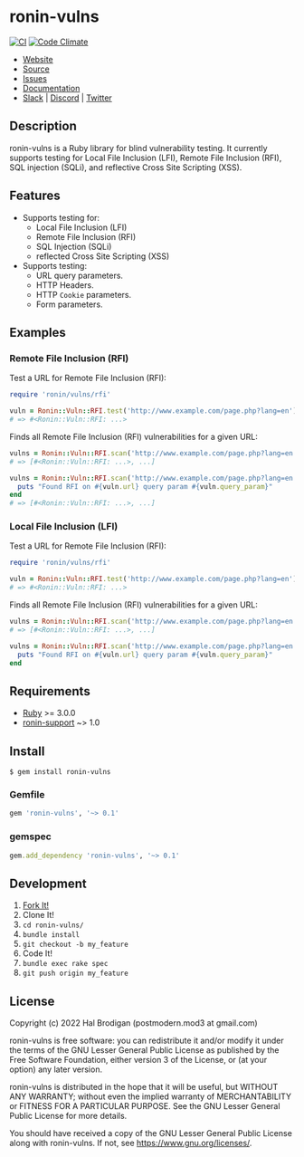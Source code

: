 # ronin-vulns

[![CI](https://github.com/ronin-rb/ronin-vulns/actions/workflows/ruby.yml/badge.svg)](https://github.com/ronin-rb/ronin-vulns/actions/workflows/ruby.yml)
[![Code Climate](https://codeclimate.com/github/ronin-rb/ronin-vulns.svg)](https://codeclimate.com/github/ronin-rb/ronin-vulns)

* [Website](https://ronin-rb.dev/)
* [Source](https://github.com/ronin-rb/ronin-vulns)
* [Issues](https://github.com/ronin-rb/ronin-vulns/issues)
* [Documentation](https://ronin-rb.dev/docs/ronin-vulns/frames)
* [Slack](https://ronin-rb.slack.com) |
  [Discord](https://discord.gg/6WAb3PsVX9) |
  [Twitter](https://twitter.com/ronin_rb)

## Description

ronin-vulns is a Ruby library for blind vulnerability testing. It currently
supports testing for Local File Inclusion (LFI), Remote File Inclusion (RFI),
SQL injection (SQLi), and reflective Cross Site Scripting (XSS).

## Features

* Supports testing for:
  * Local File Inclusion (LFI)
  * Remote File Inclusion (RFI)
  * SQL Injection (SQLi)
  * reflected Cross Site Scripting (XSS)
* Supports testing:
  * URL query parameters.
  * HTTP Headers.
  * HTTP `Cookie` parameters.
  * Form parameters.

## Examples

### Remote File Inclusion (RFI)

Test a URL for Remote File Inclusion (RFI):

```ruby
require 'ronin/vulns/rfi'

vuln = Ronin::Vuln::RFI.test('http://www.example.com/page.php?lang=en')
# => #<Ronin::Vuln::RFI: ...>
```

Finds all Remote File Inclusion (RFI) vulnerabilities for a given URL:

```ruby
vulns = Ronin::Vuln::RFI.scan('http://www.example.com/page.php?lang=en')
# => [#<Ronin::Vuln::RFI: ...>, ...]

vulns = Ronin::Vuln::RFI.scan('http://www.example.com/page.php?lang=en') do |vuln|
  puts "Found RFI on #{vuln.url} query param #{vuln.query_param}"
end
# => [#<Ronin::Vuln::RFI: ...>, ...]
```

### Local File Inclusion (LFI)

Test a URL for Remote File Inclusion (RFI):

```ruby
require 'ronin/vulns/rfi'

vuln = Ronin::Vuln::RFI.test('http://www.example.com/page.php?lang=en')
# => #<Ronin::Vuln::RFI: ...>
```

Finds all Remote File Inclusion (RFI) vulnerabilities for a given URL:

```ruby
vulns = Ronin::Vuln::RFI.scan('http://www.example.com/page.php?lang=en')
# => [#<Ronin::Vuln::RFI: ...>, ...]

vulns = Ronin::Vuln::RFI.scan('http://www.example.com/page.php?lang=en') do |vuln|
  puts "Found RFI on #{vuln.url} query param #{vuln.query_param}"
end
```

## Requirements

* [Ruby] >= 3.0.0
* [ronin-support] ~> 1.0

## Install

```shell
$ gem install ronin-vulns
```

### Gemfile

```ruby
gem 'ronin-vulns', '~> 0.1'
```

### gemspec

```ruby
gem.add_dependency 'ronin-vulns', '~> 0.1'
```

## Development

1. [Fork It!](https://github.com/ronin-rb/ronin-vulns/fork)
2. Clone It!
3. `cd ronin-vulns/`
4. `bundle install`
5. `git checkout -b my_feature`
6. Code It!
7. `bundle exec rake spec`
8. `git push origin my_feature`

## License

Copyright (c) 2022 Hal Brodigan (postmodern.mod3 at gmail.com)

ronin-vulns is free software: you can redistribute it and/or modify
it under the terms of the GNU Lesser General Public License as published
by the Free Software Foundation, either version 3 of the License, or
(at your option) any later version.

ronin-vulns is distributed in the hope that it will be useful,
but WITHOUT ANY WARRANTY; without even the implied warranty of
MERCHANTABILITY or FITNESS FOR A PARTICULAR PURPOSE.  See the
GNU Lesser General Public License for more details.

You should have received a copy of the GNU Lesser General Public License
along with ronin-vulns.  If not, see <https://www.gnu.org/licenses/>.

[Ruby]: https://www.ruby-lang.org
[ronin-support]: https://github.com/ronin-rb/ronin-support#readme
